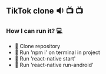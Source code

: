 ## TikTok clone :sound: :tv: :tv:

### How I can run it? :computer:

- :rocket: Clone repository
- :rocket: Run 'npm i' on terminal in project
- :rocket: Run 'react-native start'
- :rocket: Run 'react-native run-android' 
